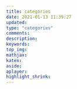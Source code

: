 ```yaml
---
title: categories
date: 2021-01-13 11:39:27
updated:
type: "categories"
comments:
description:
keywords:
top_img:
mathjax:
katex:
aside:
aplayer:
highlight_shrink:
---
```

